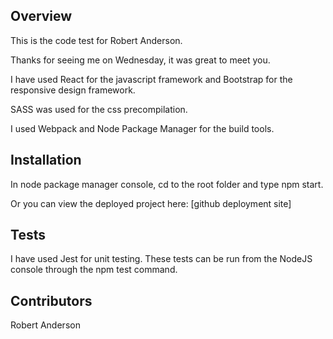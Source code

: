 ## Overview

This is the code test for Robert Anderson.

Thanks for seeing me on Wednesday, it was great to meet you.

I have used React for the javascript framework and Bootstrap for the responsive design framework.

SASS was used for the css precompilation.

I used Webpack and Node Package Manager for the build tools.


## Installation

In node package manager console, cd to the root folder and type npm start.

Or you can view the deployed project here:
[github deployment site]


## Tests

I have used Jest for unit testing. These tests can be run from the NodeJS console through the npm test command.


## Contributors

Robert Anderson


